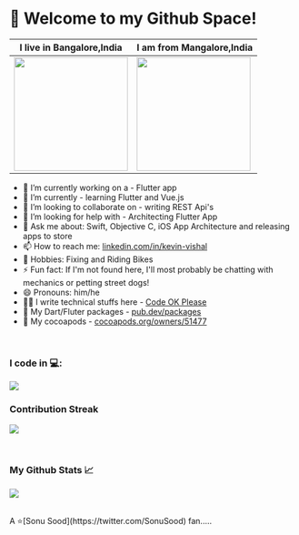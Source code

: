 <h1 align="left">👋 Welcome to my Github Space!</h3>

| I live in **Bangalore,India**  | I am from **Mangalore,India**  |
|---|---|
| <img src ="https://cdn.britannica.com/35/142635-050-8828F21A/Parkland-building-High-Court-Vidhana-Soudha-Karnataka.jpg" width = "200px">  |  <img src ="https://www.holidify.com/images/bgImages/MANGALORE.jpg" width = "200px"> |

- 🔭 I’m currently working on a - Flutter app
- 🌱 I’m currently - learning Flutter and Vue.js
- 👯 I’m looking to collaborate on - writing REST Api's
- 🤔 I’m looking for help with - Architecting Flutter App
- 💬 Ask me about: Swift, Objective C, iOS App Architecture and releasing apps to store
- 📫 How to reach me: [linkedin.com/in/kevin-vishal](https://www.linkedin.com/in/kevin-vishal-ba14524b/)
- 💬 Hobbies: Fixing and Riding Bikes
- ⚡ Fun fact: If I'm not found here, I'll most probably be chatting with mechanics or petting street dogs!
- 😄 Pronouns: him/he
- 🧑‍💻 I write technical stuffs here - [Code OK Please](https://kevinvishal.hashnode.dev/)
- 🍃 My Dart/Fluter packages - [pub.dev/packages](https://pub.dev/publishers/codeokplease.com/packages)
- 🌰 My cocoapods - [cocoapods.org/owners/51477](https://cocoapods.org/owners/51477)
<br>

### I code in 💻:
<img src="https://github-readme-stats.vercel.app/api?username=vishalkevin11&show_icons=true">
<br>

### Contribution Streak
<p>
<img align="center" src="https://github-readme-streak-stats.herokuapp.com?user=Umar-Waseem&theme=light">
</p>
<br>

### My Github Stats 📈
<p>
<img align="center" src="https://github-readme-stats.vercel.app/api/top-langs/?username=vishalkevin11&theme=light&layout=compact" />
</p>
<br>
A ⭐️[Sonu Sood](https://twitter.com/SonuSood) fan.....
